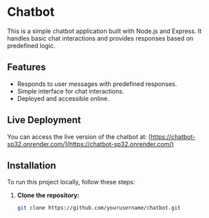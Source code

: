
# Chatbot

This is a simple chatbot application built with Node.js and Express. It handles basic chat interactions and provides responses based on predefined logic.

## Features

- Responds to user messages with predefined responses.
- Simple interface for chat interactions.
- Deployed and accessible online.

## Live Deployment

You can access the live version of the chatbot at: [https://chatbot-sp32.onrender.com/](https://chatbot-sp32.onrender.com/)

## Installation

To run this project locally, follow these steps:

1. **Clone the repository:**
   ```bash
   git clone https://github.com/yourusername/chatbot.git
